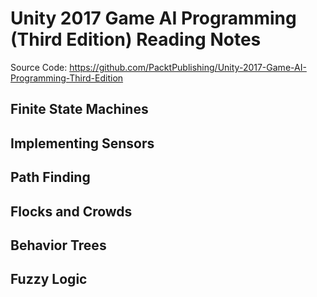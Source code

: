 # Unity 2017 Game AI Programming (Third Edition) Reading Notes

Source Code: <https://github.com/PacktPublishing/Unity-2017-Game-AI-Programming-Third-Edition>

## Finite State Machines

## Implementing Sensors

## Path Finding

## Flocks and Crowds

## Behavior Trees

## Fuzzy Logic
